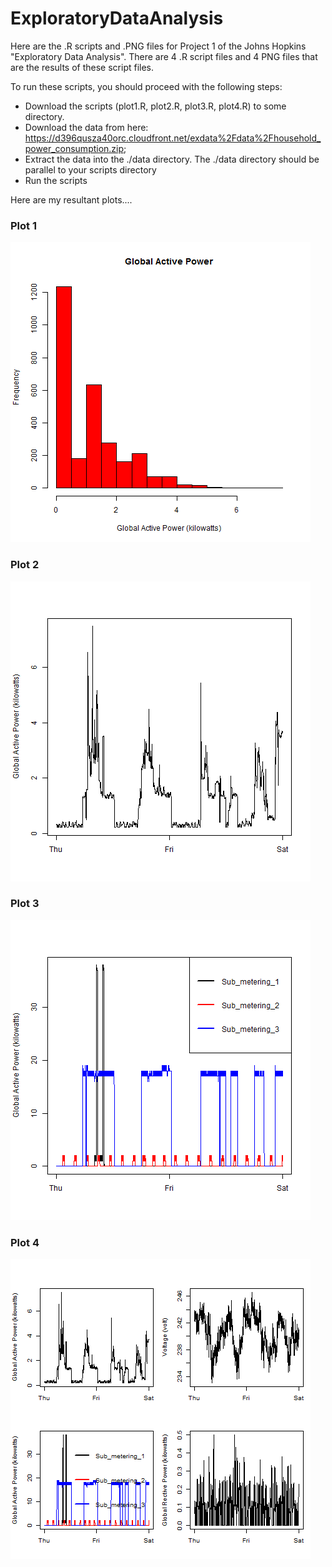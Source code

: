 # ExploratoryDataAnalysis

Here are the .R scripts and .PNG files for Project 1 of the Johns Hopkins "Exploratory Data Analysis". There are 4 .R script files and 4 PNG files that are the results of these script files.  

To run these scripts, you should proceed with the following steps:
* Download the scripts (plot1.R, plot2.R, plot3.R, plot4.R) to some directory.
* Download the data from here: https://d396qusza40orc.cloudfront.net/exdata%2Fdata%2Fhousehold_power_consumption.zip;
* Extract the data into the ./data directory.  The ./data directory should be parallel to your scripts directory
* Run the scripts

Here are my resultant plots....


### Plot 1


![plot of plot1](plot1.png)


### Plot 2

![plot of plot2](plot2.png)


### Plot 3

![plot of plot3](plot3.png)


### Plot 4

![plot of plot4](plot4.png)  
